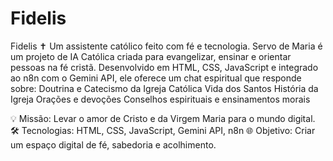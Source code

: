 # Fidelis
Fidelis ✝️  Um assistente católico feito com fé e tecnologia.  Servo de Maria é um projeto de IA Católica criada para evangelizar, ensinar e orientar pessoas na fé cristã.
Desenvolvido em HTML, CSS, JavaScript e integrado ao n8n com o Gemini API, ele oferece um chat espiritual que responde sobre:  Doutrina e Catecismo da Igreja Católica  Vida dos Santos  História da Igreja  Orações e devoções  Conselhos espirituais e ensinamentos morais  

💡 Missão: Levar o amor de Cristo e da Virgem Maria para o mundo digital. 🛠️ Tecnologias: HTML, CSS, JavaScript, Gemini API, n8n 
🌐 Objetivo: Criar um espaço digital de fé, sabedoria e acolhimento.
